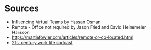 # Sources
- Influencing Virtual Teams by Hassan Osman
- Remote - Office not required by Jason Fried and David Heinemeier Hansson
- https://martinfowler.com/articles/remote-or-co-located.html
- [21st century work life podcast](https://itunes.apple.com/us/podcast/21st-century-work-life-remote-working-virtual-teams/id936499129?mt=2)